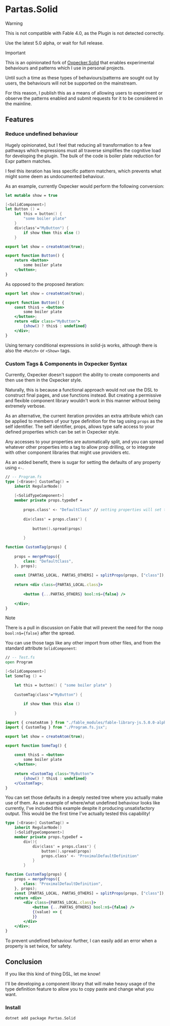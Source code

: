 # Partas.Solid

> [!WARNING]
> This is not compatible with Fable 4.0, as the
> Plugin is not detected correctly.
> 
> Use the latest 5.0 alpha, or wait for full release.

> [!IMPORTANT]
> This is an opinionated fork of [Oxpecker.Solid](https://github.com/lanayx/Oxpecker) that
> enables experimental behaviours and patterns which I use in personal projects.
> 
> Until such a time as these types of behaviours/patterns are sought out by users, the behaviours
> will not be supported on the mainstream.
> 
> For this reason, I publish this as a means of allowing users to experiment or observe the patterns
> enabled and submit requests for it to be considered in the mainline.

## Features

### Reduce undefined behaviour

Hugely opinionated, but I feel that reducing all transformation
to a few pathways which expressions must all traverse simplifies
the cognitive load for developing the plugin. The bulk of the code is
boiler plate reduction for Expr pattern matches. 

I feel this iteration has less specific pattern matchers, which prevents what might some deem as undocumented behaviour.

As an example, currently Oxpecker would perform the following conversion:

```fsharp
let mutable show = true

[<SolidComponent>]
let Button () =
    let this = button() {
        "some boiler plate"
    }
    div(class'="MyButton") {
        if show then this else ()
    }
```
```jsx
export let show = createAtom(true);

export function Button() {
    return <button>
        some boiler plate
    </button>;
}
```

As opposed to the proposed iteration:

```jsx
export let show = createAtom(true);

export function Button() {
    const this$ = <button>
        some boiler plate
    </button>;
    return <div class="MyButton">
        {show() ? this$ : undefined}
    </div>;
}
```

Using ternary conditional expressions in solid-js works, although there is
also the `<Match>` or `<Show>` tags.

### Custom Tags & Components in Oxpecker Syntax

Currently, Oxpecker doesn't support the ability to create components and then use them in the Oxpecker style.

Naturally, this is because a functional approach would not use the DSL to construct final pages, and use functions instead. But creating a permissive and flexible component library wouldn't work in this manner without being extremely verbose.

As an alternative, the current iteration provides an extra attribute which can be applied to members of your type definition for the tag using `props` as the self identifier. The self identifier, props, allows type safe access to your defined properties which can be set in Oxpecker style.

Any accesses to your properties are automatically split, and you can spread whatever other properties into a tag to allow prop drilling, or to integrate with other component libraries that might use providers etc.

As an added benefit, there is sugar for setting the defaults of any property using `<-`.

```fsharp
// -- Program.fs
type [<Erase>] CustomTag() =
    inherit RegularNode()
    
    [<SolidTypeComponent>]
    member private props.typeDef =
    
        props.class' <- "DefaultClass" // setting properties will set the 'default'
        
        div(class' = props.class') {
        
            button().spread(props)
            
        }
```

```jsx
function CustomTag(props) {
    
    props = mergeProps({
        class: "DefaultClass",
    }, props);
    
    const [PARTAS_LOCAL, PARTAS_OTHERS] = splitProps(props, ["class"]);
    
    return <div class={PARTAS_LOCAL.class}>
        
        <button {...PARTAS_OTHERS} bool:n$={false} />
        
    </div>;
}
```

> [!NOTE]
> There is a pull in discussion on Fable that will prevent the need for the noop `bool:n$={false}` after the spread.

You can use those tags like any other import from other files, and from the standard attribute `SolidComponent`:

```fsharp
// -- Test.fs
open Program

[<SolidComponent>]
let SomeTag () =

    let this = button() { "some boiler plate" }
    
    CustomTag(class'="MyButton") {
    
        if show then this else ()
        
    }
```

```jsx
import { createAtom } from "./fable_modules/fable-library-js.5.0.0-alpha.11/Util.js";
import { CustomTag } from "./Program.fs.jsx";

export let show = createAtom(true);

export function SomeTag() {
    
    const this$ = <button>
        some boiler plate
    </button>;
    
    return <CustomTag class="MyButton">
        {show() ? this$ : undefined}
    </CustomTag>;
}
```

You can set those defaults in a deeply nested tree where you actually make use of them. As an example of where/what undefined behaviour looks like currently, I've included this example despite it producing unsatisfactory output. This would be the first time I've actually tested this capability!

```fsharp
type [<Erase>] CustomTag() =
    inherit RegularNode()
    [<SolidTypeComponent>]
    member private props.typeDef =
        div(){
            div(class' = props.class') {
                button().spread(props)
                props.class' <- "ProximalDefaultDefinition"            
            }
        }
```

```jsx
function CustomTag(props) {
    props = mergeProps({
        class: "ProximalDefaultDefinition",
    }, props);
    const [PARTAS_LOCAL, PARTAS_OTHERS] = splitProps(props, ["class"]);
    return <div>
        <div class={PARTAS_LOCAL.class}>
            <button {...PARTAS_OTHERS} bool:n$={false} />
            {(value) => {
            }}
        </div>
    </div>;
}
```

To prevent undefined behaviour further, I can easily add an error when a property is set twice, for safety.

## Conclusion

If you like this kind of thing DSL, let me know!

I'll  be developing a component library that will make heavy usage of the type definition feature to allow you to copy paste and change what you want.

### Install

`dotnet add package Partas.Solid`